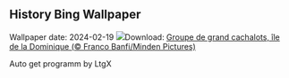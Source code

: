 ## History Bing Wallpaper
Wallpaper date: 2024-02-19
![](https://www.bing.com/th?id=OHR.DominicaWhales_FR-FR6517933820_UHD.jpg&w=1000)Download: [Groupe de  grand cachalots, île de la Dominique (© Franco Banfi/Minden Pictures)](https://www.bing.com/th?id=OHR.DominicaWhales_FR-FR6517933820_UHD.jpg)

Auto get programm by LtgX

